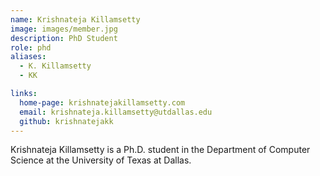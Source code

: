 ```yaml
---
name: Krishnateja Killamsetty 
image: images/member.jpg
description: PhD Student
role: phd
aliases:
  - K. Killamsetty
  - KK

links:
  home-page: krishnatejakillamsetty.com
  email: krishnateja.killamsetty@utdallas.edu
  github: krishnatejakk
---
```


Krishnateja Killamsetty is a Ph.D. student in the Department of Computer Science at the University of Texas at Dallas.

